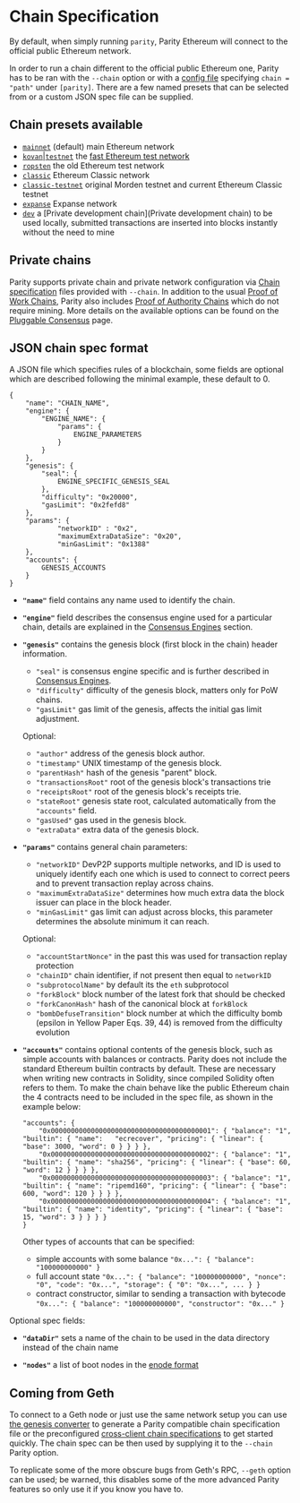 # Chain Specification

By default, when simply running `parity`, Parity Ethereum will connect to the official public Ethereum network.

In order to run a chain different to the official public Ethereum one, Parity has to be ran with the `--chain` option or with a [config file](Configuring-Parity.md#config-file) specifying `chain = "path"` under `[parity]`. There are a few named presets that can be selected from or a custom JSON spec file can be supplied.

## Chain presets available
- [`mainnet`](https://github.com/paritytech/parity/blob/master/ethcore/res/ethereum/foundation.json) (default) main Ethereum network
- [`kovan`|`testnet`](https://github.com/paritytech/parity/blob/master/ethcore/res/ethereum/kovan.json) the [fast Ethereum test network](https://github.com/kovan-testnet/config)
- [`ropsten`](https://github.com/paritytech/parity/blob/master/ethcore/res/ethereum/ropsten.json) the old Ethereum test network
- [`classic`](https://github.com/paritytech/parity/blob/master/ethcore/res/ethereum/classic.json) Ethereum Classic network
- [`classic-testnet`](https://github.com/paritytech/parity/blob/master/ethcore/res/ethereum/morden.json) original Morden testnet and current Ethereum Classic testnet
- [`expanse`](https://github.com/paritytech/parity/blob/master/ethcore/res/ethereum/expanse.json) Expanse network
- [`dev`](https://github.com/paritytech/parity/blob/master/ethcore/res/instant_seal.json) a [Private development chain](Private development chain) to be used locally, submitted transactions are inserted into blocks instantly without the need to mine

## Private chains

Parity supports private chain and private network configuration via [Chain specification](Chain-specification.md) files provided with `--chain`. In addition to the usual [Proof of Work Chains](Proof-of-Work-Chains.md), Parity also includes [Proof of Authority Chains](Proof-of-Authority-Chains.md) which do not require mining.
More details on the available options can be found on the [Pluggable Consensus](Pluggable-Consensus.md) page.

## JSON chain spec format
A JSON file which specifies rules of a blockchain, some fields are optional which are described following the minimal example, these default to 0.
```
{
	"name": "CHAIN_NAME",
	"engine": {
		"ENGINE_NAME": {
			"params": {
				ENGINE_PARAMETERS
			}
		}
	},
	"genesis": {
		"seal": {
			ENGINE_SPECIFIC_GENESIS_SEAL
		},
		"difficulty": "0x20000",
		"gasLimit": "0x2fefd8"
	},
	"params": {
			"networkID" : "0x2",
			"maximumExtraDataSize": "0x20",
			"minGasLimit": "0x1388"
	},
	"accounts": {
		GENESIS_ACCOUNTS
	}
}
```

+ **`"name"`** field contains any name used to identify the chain.

+ **`"engine"`** field describes the consensus engine used for a particular chain, details are explained in the [Consensus Engines](Pluggable-Consensus.md) section.

+ **`"genesis"`** contains the genesis block (first block in the chain) header information.
  + `"seal"` is consensus engine specific and is further described in [Consensus Engines](Pluggable-Consensus.md).
  + `"difficulty"` difficulty of the genesis block, matters only for PoW chains.
  + `"gasLimit"` gas limit of the genesis, affects the initial gas limit adjustment.

  Optional:
  + `"author"` address of the genesis block author.
  + `"timestamp"` UNIX timestamp of the genesis block.
  + `"parentHash"` hash of the genesis "parent" block.
  + `"transactionsRoot"` root of the genesis block's transactions trie
  + `"receiptsRoot"` root of the genesis block's receipts trie.
  + `"stateRoot"` genesis state root, calculated automatically from the `"accounts"` field.
  + `"gasUsed"` gas used in the genesis block.
  + `"extraData"` extra data of the genesis block.

+ **`"params"`** contains general chain parameters:
  + `"networkID"` DevP2P supports multiple networks, and ID is used to uniquely identify each one which is used to connect to correct peers and to prevent transaction replay across chains.
  + `"maximumExtraDataSize"` determines how much extra data the block issuer can place in the block header.
  + `"minGasLimit"` gas limit can adjust across blocks, this parameter determines the absolute minimum it can reach.

  Optional:
  + `"accountStartNonce"` in the past this was used for transaction replay protection
  + `"chainID"` chain identifier, if not present then equal to `networkID`
  + `"subprotocolName"` by default its the `eth` subprotocol
  + `"forkBlock"` block number of the latest fork that should be checked
  + `"forkCanonHash"` hash of the canonical block at `forkBlock`
  + `"bombDefuseTransition"` block number at which the difficulty bomb (epsilon in Yellow Paper Eqs. 39, 44) is removed from the difficulty evolution

+ **`"accounts"`** contains optional contents of the genesis block, such as simple accounts with balances or contracts. Parity does not include the standard Ethereum builtin contracts by default. These are necessary when writing new contracts in Solidity, since compiled Solidity often refers to them. To make the chain behave like the public Ethereum chain the 4 contracts need to be included in the spec file, as shown in the example below:

  ```
  "accounts": {
      "0x0000000000000000000000000000000000000001": { "balance": "1", "builtin": { "name":   "ecrecover", "pricing": { "linear": { "base": 3000, "word": 0 } } } },
      "0x0000000000000000000000000000000000000002": { "balance": "1", "builtin": { "name": "sha256", "pricing": { "linear": { "base": 60, "word": 12 } } } },
      "0x0000000000000000000000000000000000000003": { "balance": "1", "builtin": { "name": "ripemd160", "pricing": { "linear": { "base": 600, "word": 120 } } } },
      "0x0000000000000000000000000000000000000004": { "balance": "1", "builtin": { "name": "identity", "pricing": { "linear": { "base": 15, "word": 3 } } } }
  }
  ```

  Other types of accounts that can be specified:
  - simple accounts with some balance `"0x...": { "balance": "100000000000" }`
  - full account state `"0x...": { "balance": "100000000000", "nonce": "0", "code": "0x...", "storage": { "0": "0x...", ... } }`
  - contract constructor, similar to sending a transaction with bytecode `"0x...": { "balance": "100000000000", "constructor": "0x..." }`

Optional spec fields:

+ **`"dataDir"`** sets a name of the chain to be used in the data directory instead of the chain name

+ **`"nodes"`** a list of boot nodes in the [enode format](https://github.com/ethereum/wiki/wiki/enode-url-format)

## Coming from Geth

To connect to a Geth node or just use the same network setup you can use [the genesis converter](https://github.com/keorn/parity-spec) to generate a Parity compatible chain specification file or the preconfigured [cross-client chain specifications](https://github.com/5chdn/crossclient-chainspec) to get started quickly. The chain spec can be then used by supplying it to the `--chain` Parity option.

To replicate some of the more obscure bugs from Geth's RPC, `--geth` option can be used; be warned, this disables some of the more advanced Parity features so only use it if you know you have to.
